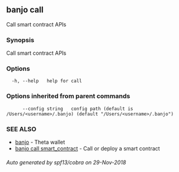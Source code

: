 ## banjo call

Call smart contract APIs

### Synopsis

Call smart contract APIs

### Options

```
  -h, --help   help for call
```

### Options inherited from parent commands

```
      --config string   config path (default is /Users/<username>/.banjo) (default "/Users/<username>/.banjo")
```

### SEE ALSO

* [banjo](banjo.md)	 - Theta wallet
* [banjo call smart_contract](banjo_call_smart_contract.md)	 - Call or deploy a smart contract

###### Auto generated by spf13/cobra on 29-Nov-2018
